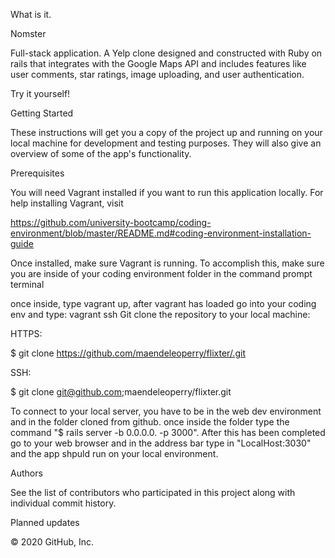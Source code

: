 

What is it.

Nomster

Full-stack application. A Yelp clone designed and constructed with Ruby on rails that integrates with the Google Maps API and includes features like user comments, star ratings, image uploading, and user authentication.

Try it yourself!

Getting Started

These instructions will get you a copy of the project up and running on your local machine for development and testing purposes. They will also give an overview of some of the app's functionality.

Prerequisites

You will need Vagrant installed if you want to run this application locally. For help installing Vagrant, visit

https://github.com/university-bootcamp/coding-environment/blob/master/README.md#coding-environment-installation-guide

Once installed, make sure Vagrant is running. To accomplish this, make sure you are inside of your coding environment folder in the command prompt terminal

once inside, type vagrant up,  after vagrant has loaded go into your coding env and type: vagrant ssh 
Git clone the repository to your local machine:

HTTPS:

$ git clone https://github.com/maendeleoperry/flixter/.git

SSH:

$ git clone git@github.com;maendeleoperry/flixter.git

To connect to your local server, you have to be in the web dev environment and in the folder cloned from github.  once inside the folder type the command "$ rails server -b 0.0.0.0. -p 3000".  After this has been completed go to your web browser and in the address bar type in "LocalHost:3030" and the app shpuld run on your local environment.

Authors

See the list of contributors who participated in this project along with individual commit history.

Planned updates


© 2020 GitHub, Inc.
